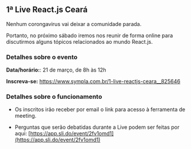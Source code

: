 ## 1ª Live React.js Ceará

Nenhum corongavirus vai deixar a comunidade parada.

Portanto, no próximo sábado iremos nos reunir de forma online para discutirmos alguns tópicos relacionados ao mundo React.js.

### Detalhes sobre o evento

**Data/horário:**: 21 de março, de 8h às 12h

**Inscreva-se:** https://www.sympla.com.br/1-live-reactjs-ceara__825646

### Detalhes sobre o funcionamento

- Os inscritos irão receber por email o link para acesso à ferramenta de meeting.

- Perguntas que serão debatidas durante a Live podem ser feitas por aqui: [https://app.sli.do/event/2fv1omd1](https://app.sli.do/event/2fv1omd1)
